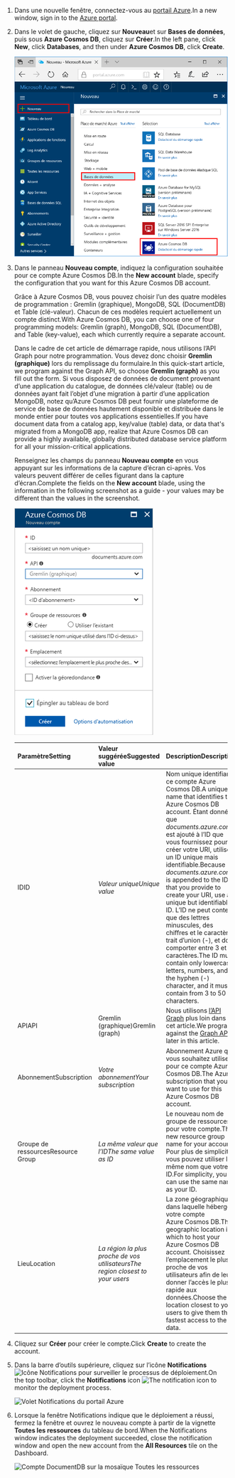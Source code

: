 1. <span data-ttu-id="edd0a-101">Dans une nouvelle fenêtre, connectez-vous au [portail Azure](https://portal.azure.com/).</span><span class="sxs-lookup"><span data-stu-id="edd0a-101">In a new window, sign in to the [Azure portal](https://portal.azure.com/).</span></span>
2. <span data-ttu-id="edd0a-102">Dans le volet de gauche, cliquez sur **Nouveau**et sur **Bases de données**, puis sous **Azure Cosmos DB**, cliquez sur **Créer**.</span><span class="sxs-lookup"><span data-stu-id="edd0a-102">In the left pane, click **New**, click **Databases**, and then under **Azure Cosmos DB**, click **Create**.</span></span>
   
   ![Volet Bases de données du Portail Azure](./media/cosmos-db-create-dbaccount-graph/create-nosql-db-databases-json-tutorial-1.png)

3. <span data-ttu-id="edd0a-104">Dans le panneau **Nouveau compte**, indiquez la configuration souhaitée pour ce compte Azure Cosmos DB.</span><span class="sxs-lookup"><span data-stu-id="edd0a-104">In the **New account** blade, specify the configuration that you want for this Azure Cosmos DB account.</span></span> 

    <span data-ttu-id="edd0a-105">Grâce à Azure Cosmos DB, vous pouvez choisir l’un des quatre modèles de programmation : Gremlin (graphique), MongoDB, SQL (DocumentDB) et Table (clé-valeur). Chacun de ces modèles requiert actuellement un compte distinct.</span><span class="sxs-lookup"><span data-stu-id="edd0a-105">With Azure Cosmos DB, you can choose one of four programming models: Gremlin (graph), MongoDB, SQL (DocumentDB), and Table (key-value), each which currently require a separate account.</span></span>
       
    <span data-ttu-id="edd0a-106">Dans le cadre de cet article de démarrage rapide, nous utilisons l’API Graph pour notre programmation. Vous devez donc choisir **Gremlin (graphique)** lors du remplissage du formulaire.</span><span class="sxs-lookup"><span data-stu-id="edd0a-106">In this quick-start article, we program against the Graph API, so choose **Gremlin (graph)** as you fill out the form.</span></span> <span data-ttu-id="edd0a-107">Si vous disposez de données de document provenant d’une application du catalogue, de données clé/valeur (table) ou de données ayant fait l’objet d’une migration à partir d’une application MongoDB, notez qu’Azure Cosmos DB peut fournir une plateforme de service de base de données hautement disponible et distribuée dans le monde entier pour toutes vos applications essentielles.</span><span class="sxs-lookup"><span data-stu-id="edd0a-107">If you have document data from a catalog app, key/value (table) data, or data that's migrated from a MongoDB app, realize that Azure Cosmos DB can provide a highly available, globally distributed database service platform for all your mission-critical applications.</span></span>

    <span data-ttu-id="edd0a-108">Renseignez les champs du panneau **Nouveau compte** en vous appuyant sur les informations de la capture d’écran ci-après. Vos valeurs peuvent différer de celles figurant dans la capture d’écran.</span><span class="sxs-lookup"><span data-stu-id="edd0a-108">Complete the fields on the **New account** blade, using the information in the following screenshot as a guide - your values may be different than the values in the screenshot.</span></span>
 
    ![Panneau de nouveau compte pour Azure Cosmos DB](./media/cosmos-db-create-dbaccount-graph/create-nosql-db-databases-json-tutorial-2.png)

    <span data-ttu-id="edd0a-110">Paramètre</span><span class="sxs-lookup"><span data-stu-id="edd0a-110">Setting</span></span>|<span data-ttu-id="edd0a-111">Valeur suggérée</span><span class="sxs-lookup"><span data-stu-id="edd0a-111">Suggested value</span></span>|<span data-ttu-id="edd0a-112">Description</span><span class="sxs-lookup"><span data-stu-id="edd0a-112">Description</span></span>
    ---|---|---
    <span data-ttu-id="edd0a-113">ID</span><span class="sxs-lookup"><span data-stu-id="edd0a-113">ID</span></span>|<span data-ttu-id="edd0a-114">*Valeur unique*</span><span class="sxs-lookup"><span data-stu-id="edd0a-114">*Unique value*</span></span>|<span data-ttu-id="edd0a-115">Nom unique identifiant ce compte Azure Cosmos DB.</span><span class="sxs-lookup"><span data-stu-id="edd0a-115">A unique name that identifies this Azure Cosmos DB account.</span></span> <span data-ttu-id="edd0a-116">Étant donné que *documents.azure.com* est ajouté à l’ID que vous fournissez pour créer votre URI, utilisez un ID unique mais identifiable.</span><span class="sxs-lookup"><span data-stu-id="edd0a-116">Because *documents.azure.com* is appended to the ID that you provide to create your URI, use a unique but identifiable ID.</span></span> <span data-ttu-id="edd0a-117">L’ID ne peut contenir que des lettres minuscules, des chiffres et le caractère trait d’union (-), et doit comporter entre 3 et 50 caractères.</span><span class="sxs-lookup"><span data-stu-id="edd0a-117">The ID must contain only lowercase letters, numbers, and the hyphen (-) character, and it must contain from 3 to 50 characters.</span></span>
    <span data-ttu-id="edd0a-118">API</span><span class="sxs-lookup"><span data-stu-id="edd0a-118">API</span></span>|<span data-ttu-id="edd0a-119">Gremlin (graphique)</span><span class="sxs-lookup"><span data-stu-id="edd0a-119">Gremlin (graph)</span></span>|<span data-ttu-id="edd0a-120">Nous utilisons [l’API Graph](../articles/cosmos-db/graph-introduction.md) plus loin dans cet article.</span><span class="sxs-lookup"><span data-stu-id="edd0a-120">We program against the [Graph API](../articles/cosmos-db/graph-introduction.md) later in this article.</span></span>|
    <span data-ttu-id="edd0a-121">Abonnement</span><span class="sxs-lookup"><span data-stu-id="edd0a-121">Subscription</span></span>|<span data-ttu-id="edd0a-122">*Votre abonnement*</span><span class="sxs-lookup"><span data-stu-id="edd0a-122">*Your subscription*</span></span>|<span data-ttu-id="edd0a-123">Abonnement Azure que vous souhaitez utiliser pour ce compte Azure Cosmos DB.</span><span class="sxs-lookup"><span data-stu-id="edd0a-123">The Azure subscription that you want to use for this Azure Cosmos DB account.</span></span> 
    <span data-ttu-id="edd0a-124">Groupe de ressources</span><span class="sxs-lookup"><span data-stu-id="edd0a-124">Resource Group</span></span>|<span data-ttu-id="edd0a-125">*La même valeur que l’ID*</span><span class="sxs-lookup"><span data-stu-id="edd0a-125">*The same value as ID*</span></span>|<span data-ttu-id="edd0a-126">Le nouveau nom de groupe de ressources pour votre compte.</span><span class="sxs-lookup"><span data-stu-id="edd0a-126">The new resource group name for your account.</span></span> <span data-ttu-id="edd0a-127">Pour plus de simplicité, vous pouvez utiliser le même nom que votre ID.</span><span class="sxs-lookup"><span data-stu-id="edd0a-127">For simplicity, you can use the same name as your ID.</span></span> 
    <span data-ttu-id="edd0a-128">Lieu</span><span class="sxs-lookup"><span data-stu-id="edd0a-128">Location</span></span>|<span data-ttu-id="edd0a-129">*La région la plus proche de vos utilisateurs*</span><span class="sxs-lookup"><span data-stu-id="edd0a-129">*The region closest to your users*</span></span>|<span data-ttu-id="edd0a-130">La zone géographique dans laquelle héberger votre compte Azure Cosmos DB.</span><span class="sxs-lookup"><span data-stu-id="edd0a-130">The geographic location in which to host your Azure Cosmos DB account.</span></span> <span data-ttu-id="edd0a-131">Choisissez l’emplacement le plus proche de vos utilisateurs afin de leur donner l’accès le plus rapide aux données.</span><span class="sxs-lookup"><span data-stu-id="edd0a-131">Choose the location closest to your users to give them the fastest access to the data.</span></span>

4. <span data-ttu-id="edd0a-132">Cliquez sur **Créer** pour créer le compte.</span><span class="sxs-lookup"><span data-stu-id="edd0a-132">Click **Create** to create the account.</span></span>
5. <span data-ttu-id="edd0a-133">Dans la barre d’outils supérieure, cliquez sur l’icône **Notifications** ![Icône Notifications](./media/cosmos-db-create-dbaccount-graph/notification-icon.png) pour surveiller le processus de déploiement.</span><span class="sxs-lookup"><span data-stu-id="edd0a-133">On the top toolbar, click the **Notifications** icon ![The notification icon](./media/cosmos-db-create-dbaccount-graph/notification-icon.png) to monitor the deployment process.</span></span>

    ![Volet Notifications du portail Azure](./media/cosmos-db-create-dbaccount-graph/notification.png)

6.  <span data-ttu-id="edd0a-135">Lorsque la fenêtre Notifications indique que le déploiement a réussi, fermez la fenêtre et ouvrez le nouveau compte à partir de la vignette **Toutes les ressources** du tableau de bord.</span><span class="sxs-lookup"><span data-stu-id="edd0a-135">When the Notifications window indicates the deployment succeeded, close the notification window and open the new account from the **All Resources** tile on the Dashboard.</span></span> 

    ![Compte DocumentDB sur la mosaïque Toutes les ressources](./media/cosmos-db-create-dbaccount-graph/azure-documentdb-all-resources.png)